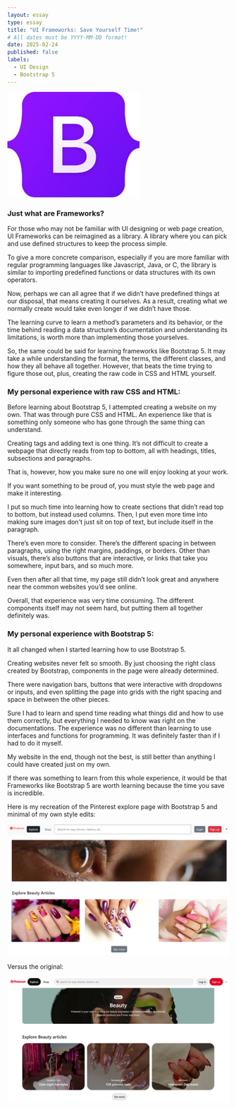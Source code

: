 ```yaml
---
layout: essay
type: essay
title: "UI Frameworks: Save Yourself Time!"
# All dates must be YYYY-MM-DD format!
date: 2025-02-24
published: false
labels:
  - UI Design
  - Bootstrap 5
---
```


<img width="300px" class="rounded float-start pe-4" src="../img/bootstrap.jpg">

### Just what are Frameworks?

For those who may not be familiar with UI designing or web page creation, UI Frameworks can be reimagined as a library. 
A library where you can pick and use defined structures to keep the process simple. 

To give a more concrete comparison, especially if you are more familiar with regular programming languages like Javascript, 
Java, or C, the library is similar to importing predefined functions or data structures with its own operators. 

Now, perhaps we can all agree that if we didn’t have predefined things at our disposal, that means creating it ourselves. 
As a result, creating what we normally create would take even longer if we didn’t have those. 

The learning curve to learn a method’s parameters and its behavior, or the time behind reading a data structure’s  documentation 
and understanding its limitations, is worth more than implementing those yourselves. 

So, the same could be said for learning frameworks like Bootstrap 5. It may take a while understanding the format, the terms, the 
different classes, and how they all behave all together. However, that beats the time trying to figure those out, plus, creating 
the raw code in CSS and HTML yourself. 

### My personal experience with raw CSS and HTML:

Before learning about Bootstrap 5, I attempted creating a website on my own. That was through pure CSS and HTML. An experience 
like that is something only someone who has gone through the same thing can understand. 

Creating tags and adding text is one thing. It’s not difficult to create a webpage that directly reads from top to bottom, all with 
headings, titles, subsections and paragraphs. 

That is, however, how you make sure no one will enjoy looking at your work. 

If you want something to be proud of, you must style the web page and make it interesting. 

I put so much time into learning how to create sections that didn’t read top to bottom, but instead used columns. Then, I put even more 
time into making sure images don't just sit on top of text, but include itself in the paragraph. 

There’s even more to consider. There’s the different spacing in between paragraphs, using the right margins, paddings, or borders. Other 
than visuals, there’s also buttons that are interactive, or links that take you somewhere, input bars, and so much more.

Even then after all that time, my page still didn’t look great and anywhere near the common websites you’d see online. 

Overall, that experience was very time consuming. The different components itself may not seem hard, but putting them all together 
definitely was. 

### My personal experience with Bootstrap 5:

It all changed when I started learning how to use Bootstrap 5. 

Creating websites never felt so smooth. By just choosing the right class created by Bootstrap, components in the page were already determined. 

There were navigation bars, buttons that were interactive with dropdowns or inputs, and even splitting the page into grids with the 
right spacing and space in between the other pieces. 

Sure I had to learn and spend time reading what things did and how to use them correctly, but everything I needed to know was right on the 
documentations. The experience was no different than learning to use interfaces and functions for programming. It was definitely faster than 
if I had to do it myself. 

My website in the end, though not the best, is still better than anything I could have created just on my own. 

If there was something to learn from this whole experience, it would be that Frameworks like Bootstrap 5 are worth learning because the 
time you save is incredible. 

Here is my recreation of the Pinterest explore page with Bootstrap 5 and minimal of my own style edits:

<img width="600px" class="rounded" src="../img/pinterestbootstrap.png">

Versus the original: 

<img width="600px" class="rounded" src="../img/pinterest.png">




